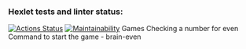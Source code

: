 ### Hexlet tests and linter status:
[![Actions Status](https://github.com/NeishchenkoAlex/python-project-49/actions/workflows/hexlet-check.yml/badge.svg)](https://github.com/NeishchenkoAlex/python-project-49/actions)
[![Maintainability](https://api.codeclimate.com/v1/badges/351ab26f568c7c6c9b80/maintainability)](https://codeclimate.com/github/NeishchenkoAlex/python-project-49/maintainability)
Games
Checking a number for even
Command to start the game - brain-even
<script src="https://asciinema.org/a/Xdg1yECKIXXXTXMX9OWXiRIvV.js" id="asciicast-Xdg1yECKIXXXTXMX9OWXiRIvV" async="true"></script>